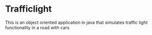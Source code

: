 # Trafficlight
This is an object oriented application in java that simulates traffic light functionality in a road with cars
